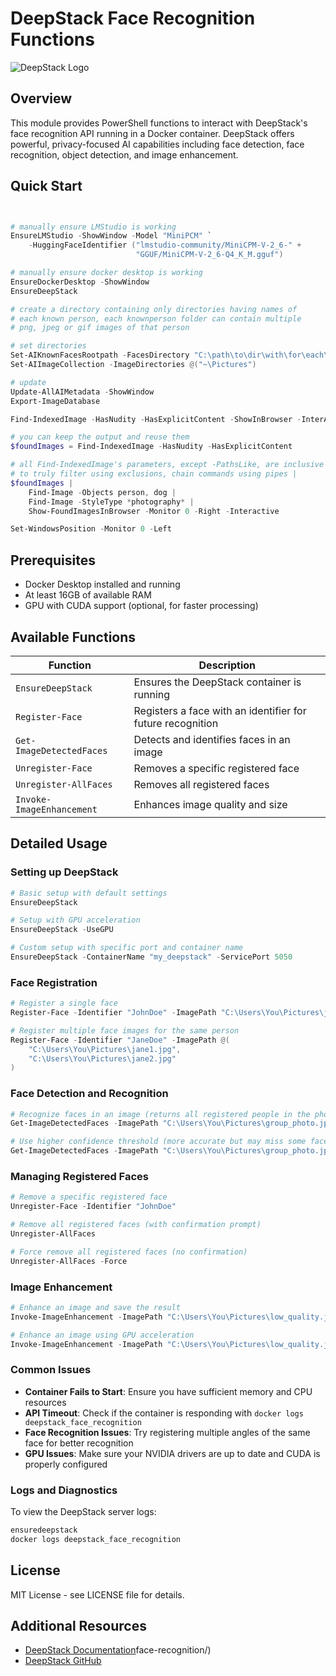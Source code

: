 # DeepStack Face Recognition Functions

![DeepStack Logo](https://deepstack.cc/static/img/logo.png)

## Overview

This module provides PowerShell functions to interact with DeepStack's face recognition API running in a Docker container. DeepStack offers powerful, privacy-focused AI capabilities including face detection, face recognition, object detection, and image enhancement.

## Quick Start

```powershell


# manually ensure LMStudio is working
EnsureLMStudio -ShowWindow -Model "MiniPCM" `
    -HuggingFaceIdentifier ("lmstudio-community/MiniCPM-V-2_6-" +
                            "GGUF/MiniCPM-V-2_6-Q4_K_M.gguf")

# manually ensure docker desktop is working
EnsureDockerDesktop -ShowWindow
EnsureDeepStack

# create a directory containing only directories having names of
# each known person, each knownperson folder can contain multiple
# png, jpeg or gif images of that person

# set directories
Set-AIKnownFacesRootpath -FacesDirectory "C:\path\to\dir\with\for\each\person\a\directory\withmultipleiomages.jpg"
Set-AIImageCollection -ImageDirectories @("~\Pictures")

# update
Update-AllAIMetadata -ShowWindow
Export-ImageDatabase

Find-IndexedImage -HasNudity -HasExplicitContent -ShowInBrowser -InterActive

# you can keep the output and reuse them
$foundImages = Find-IndexedImage -HasNudity -HasExplicitContent

# all Find-IndexedImage's parameters, except -PathsLike, are inclusive
# to truly filter using exclusions, chain commands using pipes |
$foundImages |
    Find-Image -Objects person, dog |
    Find-Image -StyleType *photography* |
    Show-FoundImagesInBrowser -Monitor 0 -Right -Interactive

Set-WindowsPosition -Monitor 0 -Left

```

## Prerequisites

- Docker Desktop installed and running
- At least 16GB of available RAM
- GPU with CUDA support (optional, for faster processing)

## Available Functions

| Function                  | Description                                                |
| ------------------------- | ---------------------------------------------------------- |
| `EnsureDeepStack`         | Ensures the DeepStack container is running                 |
| `Register-Face`           | Registers a face with an identifier for future recognition |
| `Get-ImageDetectedFaces`  | Detects and identifies faces in an image                   |
| `Unregister-Face`         | Removes a specific registered face                         |
| `Unregister-AllFaces`     | Removes all registered faces                               |
| `Invoke-ImageEnhancement` | Enhances image quality and size                            |

## Detailed Usage

### Setting up DeepStack

```powershell
# Basic setup with default settings
EnsureDeepStack

# Setup with GPU acceleration
EnsureDeepStack -UseGPU

# Custom setup with specific port and container name
EnsureDeepStack -ContainerName "my_deepstack" -ServicePort 5050
```

### Face Registration

```powershell
# Register a single face
Register-Face -Identifier "JohnDoe" -ImagePath "C:\Users\You\Pictures\john.jpg"

# Register multiple face images for the same person
Register-Face -Identifier "JaneDoe" -ImagePath @(
    "C:\Users\You\Pictures\jane1.jpg",
    "C:\Users\You\Pictures\jane2.jpg"
)
```

### Face Detection and Recognition

```powershell
# Recognize faces in an image (returns all registered people in the photo)
Get-ImageDetectedFaces -ImagePath "C:\Users\You\Pictures\group_photo.jpg"

# Use higher confidence threshold (more accurate but may miss some faces)
Get-ImageDetectedFaces -ImagePath "C:\Users\You\Pictures\group_photo.jpg" -ConfidenceThreshold 0.7
```

### Managing Registered Faces

```powershell
# Remove a specific registered face
Unregister-Face -Identifier "JohnDoe"

# Remove all registered faces (with confirmation prompt)
Unregister-AllFaces

# Force remove all registered faces (no confirmation)
Unregister-AllFaces -Force
```

### Image Enhancement

```powershell
# Enhance an image and save the result
Invoke-ImageEnhancement -ImagePath "C:\Users\You\Pictures\low_quality.jpg" -OutputPath "C:\Users\You\Pictures\enhanced.jpg"

# Enhance an image using GPU acceleration
Invoke-ImageEnhancement -ImagePath "C:\Users\You\Pictures\low_quality.jpg" -UseGPU -OutputPath "C:\Users\You\Pictures\enhanced.jpg"
```

### Common Issues

- **Container Fails to Start**: Ensure you have sufficient memory and CPU resources
- **API Timeout**: Check if the container is responding with `docker logs deepstack_face_recognition`
- **Face Recognition Issues**: Try registering multiple angles of the same face for better recognition
- **GPU Issues**: Make sure your NVIDIA drivers are up to date and CUDA is properly configured

### Logs and Diagnostics

To view the DeepStack server logs:

```powershell
ensuredeepstack
docker logs deepstack_face_recognition
```

## License

MIT License - see LICENSE file for details.

## Additional Resources

- [DeepStack Documentation](https://docs.deepstack.cc/)face-recognition/)
- [DeepStack GitHub](https://github.com/johnolafenwa/DeepStack)
